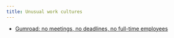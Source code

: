```yaml
---
title: Unusual work cultures
---
```


* [Gumroad: no meetings, no deadlines, no full-time employees](https://sahillavingia.com/work)

